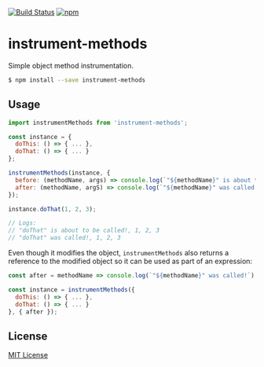 [![Build Status](https://img.shields.io/travis/markdalgleish/instrument-methods/master.svg?style=flat-square)](http://travis-ci.org/markdalgleish/instrument-methods) [![npm](https://img.shields.io/npm/v/instrument-methods.svg?style=flat-square)](https://www.npmjs.com/package/instrument-methods)

# instrument-methods

Simple object method instrumentation.

```bash
$ npm install --save instrument-methods
```

## Usage

```js
import instrumentMethods from 'instrument-methods';

const instance = {
  doThis: () => { ... },
  doThat: () => { ... }
};

instrumentMethods(instance, {
  before: (methodName, args) => console.log(`"${methodName}" is about to be called!`, ...args),
  after: (methodName, argS) => console.log(`"${methodName}" was called!`, ...args)
});

instance.doThat(1, 2, 3);

// Logs:
// "doThat" is about to be called!, 1, 2, 3
// "doThat" was called!, 1, 2, 3
```

Even though it modifies the object, `instrumentMethods` also returns a reference to the modified object so it can be used as part of an expression:

```js
const after = methodName => console.log(`"${methodName}" was called!`);

const instance = instrumentMethods({
  doThis: () => { ... },
  doThat: () => { ... }
}, { after });
```

## License

[MIT License](http://markdalgleish.mit-license.org/)
